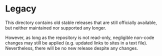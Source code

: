 # Legacy

This directory contains old stable releases that are still officially available, but neither maintained nor supported any longer.

However, as long as the repository is not read-only, negligible non-code changes may still be applied (e.g. updated links to sites in a text file). Nevertheless, there will be no new release despite any changes.
